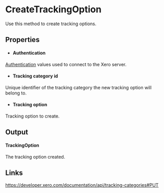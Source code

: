 CreateTrackingOption
============

Use this method to create tracking options.

Properties
----------

- #### Authentication
[Authentication](../../../Common/Authentication/Index.md) values used to connect to the Xero server.
- #### Tracking category id
Unique identifier of the tracking category the new tracking option will belong to.
- #### Tracking option
Tracking option to create.


Output
-----
#### TrackingOption
The tracking option created.

Links
-----

https://developer.xero.com/documentation/api/tracking-categories#PUT